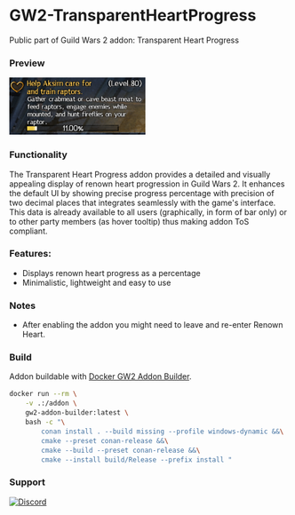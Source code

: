 # GW2-TransparentHeartProgress
Public part of Guild Wars 2 addon: Transparent Heart Progress

### Preview
![Addon Preview](img/preview.png)

### Functionality
The Transparent Heart Progress addon provides a detailed and visually appealing display of renown heart progression in Guild Wars 2. It enhances the default UI by showing precise progress percentage with precision of two decimal places that integrates seamlessly with the game's interface. This data is already available to all users (graphically, in form of bar only) or to other party members (as hover tooltip) thus making addon ToS compliant.

### Features:
- Displays renown heart progress as a percentage
- Minimalistic, lightweight and easy to use

### Notes
- After enabling the addon you might need to leave and re-enter Renown Heart.

### Build
Addon buildable with [Docker GW2 Addon Builder](https://github.com/jsantorek/GW2-AddonBuilder).
```bash
docker run --rm \
    -v .:/addon \
    gw2-addon-builder:latest \
    bash -c "\
        conan install . --build missing --profile windows-dynamic &&\
        cmake --preset conan-release &&\
        cmake --build --preset conan-release &&\
        cmake --install build/Release --prefix install "
```

### Support
[![Discord](https://img.shields.io/badge/Discord-7289DA?style=for-the-badge&logo=discord&logoColor=white)](https://discord.com/channels/410828272679518241/1371818213863718954)
